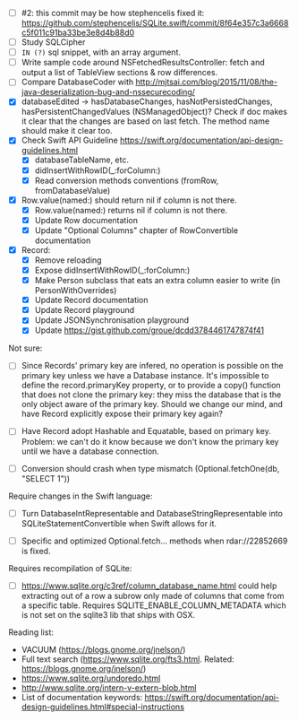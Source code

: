 - [ ] #2: this commit may be how stephencelis fixed it: https://github.com/stephencelis/SQLite.swift/commit/8f64e357c3a6668c5f011c91ba33be3e8d4b88d0
- [ ] Study SQLCipher
- [ ] `IN (?)` sql snippet, with an array argument.
- [ ] Write sample code around NSFetchedResultsController: fetch and output a list of TableView sections & row differences.
- [ ] Compare DatabaseCoder with http://mjtsai.com/blog/2015/11/08/the-java-deserialization-bug-and-nssecurecoding/
- [X] databaseEdited -> hasDatabaseChanges, hasNotPersistedChanges, hasPersistentChangedValues (NSManagedObject)? Check if doc makes it clear that the changes are based on last fetch. The method name should make it clear too.
- [X] Check Swift API Guideline https://swift.org/documentation/api-design-guidelines.html
    - [X] databaseTableName, etc.
    - [X] didInsertWithRowID(_:forColumn:)
    - [X] Read conversion methods conventions (fromRow, fromDatabaseValue)
- [X] Row.value(named:) should return nil if column is not there.
    - [X] Row.value(named:) returns nil if column is not there.
    - [X] Update Row documentation
    - [X] Update "Optional Columns" chapter of RowConvertible documentation
- [X] Record:
    - [X] Remove reloading
    - [X] Expose didInsertWithRowID(_:forColumn:)
    - [X] Make Person subclass that eats an extra column easier to write (in PersonWithOverrides)
    - [X] Update Record documentation
    - [X] Update Record playground
    - [X] Update JSONSynchronisation playground
    - [X] Update https://gist.github.com/groue/dcdd3784461747874f41

Not sure:

- [ ] Since Records' primary key are infered, no operation is possible on the primary key unless we have a Database instance. It's impossible to define the record.primaryKey property, or to provide a copy() function that does not clone the primary key: they miss the database that is the only object aware of the primary key. Should we change our mind, and have Record explicitly expose their primary key again?
- [ ] Have Record adopt Hashable and Equatable, based on primary key. Problem: we can't do it know because we don't know the primary key until we have a database connection.
- [ ] Conversion should crash when type mismatch (Optional<String>.fetchOne(db, "SELECT 1"))


Require changes in the Swift language:

- [ ] Turn DatabaseIntRepresentable and DatabaseStringRepresentable into SQLiteStatementConvertible when Swift allows for it.
- [ ] Specific and optimized Optional<SQLiteStatementConvertible>.fetch... methods when rdar://22852669 is fixed.


Requires recompilation of SQLite:

- [ ] https://www.sqlite.org/c3ref/column_database_name.html could help extracting out of a row a subrow only made of columns that come from a specific table. Requires SQLITE_ENABLE_COLUMN_METADATA which is not set on the sqlite3 lib that ships with OSX.



Reading list:

- VACUUM (https://blogs.gnome.org/jnelson/)
- Full text search (https://www.sqlite.org/fts3.html. Related: https://blogs.gnome.org/jnelson/)
- https://www.sqlite.org/undoredo.html
- http://www.sqlite.org/intern-v-extern-blob.html
- List of documentation keywords: https://swift.org/documentation/api-design-guidelines.html#special-instructions